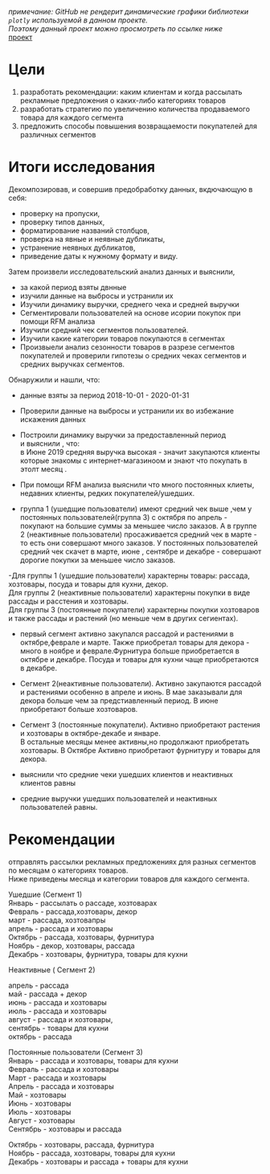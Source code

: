*примечание: GitHub не рендерит динамические графики библиотеки `plotly` используемой в данном проекте.   
Поэтому данный проект можно просмотреть по ссылке ниже*    
[проект](https://nbviewer.org/github/Jelezo/Practicum_projects/blob/189b310a51eead756e3f075c3cffce866d10eb9d/for_home_holiday_home/for_home_and_holiday_home.ipynb)

# Цели
1. разработать рекомендации: каким клиентам и когда рассылать рекламные предложения о каких-либо категориях товаров   
2. разработать стратегию по увеличению количества продаваемого товара для каждого сегмента    
3. предложить способы повышения возвращаемости покупателей для различных сегментов


# Итоги исследования
Декомпозировав, и совершив предобработку данных, вкдючающую в себя:  
- проверку на пропуски,  
- проверку типов данных, 
- форматирование названий столбцов, 
- проверка на явные и неявные дубликаты,  
- устранение неявных дубликатов,  
- приведение даты к нужному формату и виду.

Затем произвели исследовательский анализ данных и выяснили, 
- за какой период взяты двнные  
- изучили данные на выбросы и устранили их  
- Изучили динамику выручки, среднего чека и средней выручки  
- Сегментировали пользователей на основе исории покупок при помощи RFM анализа   
- Изучили средний чек сегментов пользователей.  
- Изучили какие категории товаров покупаются в сегментах  
- Произвыели анализ сезонности товаров в разрезе сегментов покупателей и проверили гипотезы о средних чеках сегментов и средних выручках сегментов.  

Обнаружили и нашли, что: 
 - данные взяты за период 2018-10-01 - 2020-01-31   
 - Проверили данные на выбросы и устранили их во избежание искажения данных  
 - Построили динамику выручки за предоставленный период  
и выяснили  , что:   
в Июне 2019 средняя выручка высокая - значит закупаются клиенты которые знакомы с интернет-магазиноом и знают что покупать в этолт месяц .
- При помощи RFM анализа выяснили что много  постоянных клиеты, недавних клиенты, редких покупателей/ушедших.   

 - группа 1 (ушедщие пользователи) имеют средний чек выше ,чем у постоянных пользователей(группа 3) с октября по апрель - покупают на большие суммы за меньшее число заказов. А в группе 2 (неактивные пользователи) просаживается средний чек в марте - то есть они совершают много заказов. У постоянных пользователей средний чек скачет в марте, июне , сентябре и декабре - совершают дорогие покупки за меньшее число заказов.

-Для группы 1 (ушедшие пользователи) характерны товары: рассада, хозтовары, посуда и товары для кухни, декор.  
Для группы 2 (неактивные пользователи) характерны покупки в виде рассады и расстения и хозтовары.  
Для группы 3 (постоянные покупатели) характерны покупки хозтоваров и также рассады и растений (но меньше чем в других сегиентах).
  
- первый сегмент активно закупался рассадой и растениями в октябре,феврале и марте. Также приобретал товары для декора - много в ноябре и феврале.Фурнитура больше приобретается в октябре и декабре. Посуда и товары для кухни чаще приобретаются в декабре.  

- Сегмент 2(неактивные пользователи). Активно закупаются рассадой и растениями особенно в апреле и июнь. В мае заказывали для декора больше чем за предстиавленный период. В июне приобретают больше хозтоваров.

- Сегмент 3 (постоянные покупатели). Активно приобретают растения и хозтовары в октябре-декабе и январе.   
В остальные месяцы менее активны,но продолжают приобретать хозтовары. В Октябре Активно приобретают фурнитуру и товары для декора.


- выяснили что средние чеки ушедших клиентов и неактивных клиентов равны   
- средние выручки ушедших пользователей и неактивных пользователей равны. 


# Рекомендации
отправлять рассылки рекламных предложениях для разных сегментов по месяцам о категориях товаров.    
Ниже приведены месяца и категории товаров для каждого сегмента.   


Ушедшие (Сегмент 1)  
Январь - рассылать о рассаде, хозтоварах   
Февраль - рассада,хозтовары, декор   
март - рассада, хозтовапры   
апрель - рассада и хозтовары    
Октябрь - рассада, хозтовары, фурнитура  
Ноябрь  - декор, хозтовары, рассада   
Декабрь - хозтовары, фурнитура, товары для кухни   

Неактивные ( Сегмент 2)  

апрель - рассада    
май - рассада + декор   
июнь - рассада и хозтовары   
июль - рассада и хозтовары   
август - рассада и хозтовары,   
сентябрь - товары для кухни  
октябрь - рассада  

Постоянные пользователи (Сегмент 3)    
Январь - рассада и хозтовары, товары для кухни   
Февраль - рассада и хозтовары   
Март - рассада и хозтовары   
Апрель - рассада и хозтовары   
Май - хозтовары   
Июнь  - хозтовары   
Июль - хозтовары   
Август - хозтовары   
Сентябрь - хозтовары и рассада   

Октябрь - хозтовары, рассада, фурнитура   
Ноябрь - рассада, хозтовары, товары для кухни     
Декабрь - хозтовары и рассада + товары для кухни        

